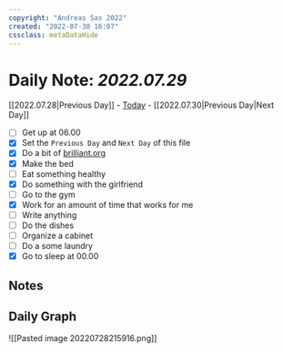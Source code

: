 ```yaml
---
copyright: "Andreas Sas 2022"
created: "2022-07-30 16:07"
cssclass: metaDataHide
---
```


# Daily Note: *2022.07.29*
 [[2022.07.28|Previous Day]] - [Today](obsidian://advanced-uri?daily=true) - [[2022.07.30|Previous Day|Next Day]]

- [ ] Get up at 06.00
- [x] Set the `Previous Day` and `Next Day` of this file
- [x] Do a bit of [brilliant.org](https://brilliant.org/)
- [x] Make the bed
- [ ] Eat something healthy
- [x] Do something with the girlfriend
- [ ] Go to the gym
- [x] Work for an amount of time that works for me
- [ ] Write anything
- [ ] Do the dishes
- [ ] Organize a cabinet
- [ ] Do a some laundry
- [x] Go to sleep at 00.00

## Notes

## Daily Graph
![[Pasted image 20220728215916.png]]
